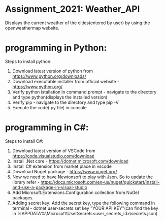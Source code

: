 # Assignment_2021: Weather_API
Displays the current weather of the cities(entered by user) by using the openweathermap website.

# programming in Python:
Steps to install python:
1. Download latest version of python from https://www.python.org/downloads/
2. Download executable installer from official website - https://www.python.org/
3. Verify python istallation in command prompt - navigate to the directory and type python(displays the installed version)
4. Verify pip - navigate to the directory and type pip -V
5. Execute the code(.py file) in console

# programming in C#:
Steps to install C#:
1. Download latest version of VSCode from https://code.visualstudio.com/download
2. Install .Net core - https://dotnet.microsoft.com/download
3. Install C# extension from market place in vscode
4. Download Nuget package - https://www.nuget.org/
5. Now we need to have Newtonsoft to play with Json. So to update the library refer - https://docs.microsoft.com/en-us/nuget/quickstart/install-and-use-a-package-in-visual-studio
6. Add Microsoft.Extensions.Configuration collection from NuGet packages.
7. Adding secret key: Add the secret key, type the following command in terminal - dotnet user-secrets set key "YOUR API KEY"(can find the key in %APPDATA%\Microsoft\UserSecrets\<user_secrets_id>\secrets.json)
